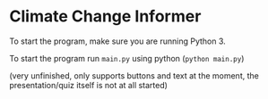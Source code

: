 # Climate Change Informer
To start the program, make sure you are running Python 3.

To start the program run `main.py` using python (`python main.py`)

(very unfinished, only supports buttons and text at the moment, the presentation/quiz itself is not at all started)
